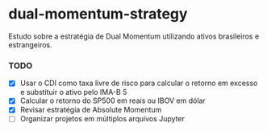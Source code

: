 # dual-momentum-strategy

Estudo sobre a estratégia de Dual Momentum utilizando ativos brasileiros e estrangeiros.

### TODO

- [X] Usar o CDI como taxa livre de risco para calcular o retorno em excesso e substituir o ativo pelo IMA-B 5
- [X] Calcular o retorno do SP500 em reais ou IBOV em dólar
- [X] Revisar estratégia de Absolute Momentum
- [ ] Organizar projetos em múltiplos arquivos Jupyter